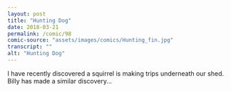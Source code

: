 ```yaml
---
layout: post
title: "Hunting Dog"
date: 2018-03-21
permalink: /comic/98
comic-source: "assets/images/comics/Hunting_fin.jpg"
transcript: ""
alt: "Hunting Dog"
---
```


I have recently discovered a squirrel is making trips underneath our shed. Billy has made a similar discovery...

